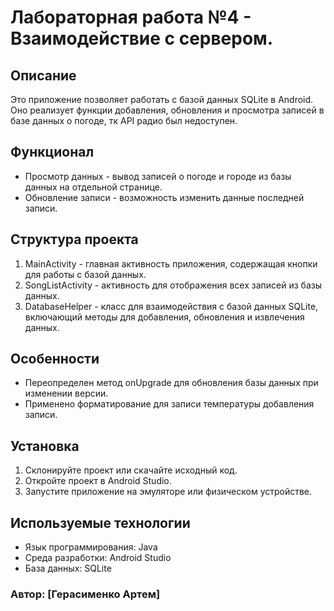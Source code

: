 # Лабораторная работа №4 - Взаимодействие с сервером.
## Описание
Это приложение позволяет работать с базой данных SQLite в Android. Оно реализует функции добавления, обновления и просмотра записей в базе данных о погоде, тк API радио был недоступен.

## Функционал
- Просмотр данных - вывод записей о погоде и городе из базы данных на отдельной странице.
- Обновление записи - возможность изменить данные последней записи.
## Структура проекта
1. MainActivity - главная активность приложения, содержащая кнопки для работы с базой данных.
2. SongListActivity - активность для отображения всех записей из базы данных.
3. DatabaseHelper - класс для взаимодействия с базой данных SQLite, включающий методы для добавления, обновления и извлечения данных.
## Особенности
- Переопределен метод onUpgrade для обновления базы данных при изменении версии.
- Применено форматирование для записи температуры добавления записи.
## Установка
1. Склонируйте проект или скачайте исходный код.
2. Откройте проект в Android Studio.
3. Запустите приложение на эмуляторе или физическом устройстве.
## Используемые технологии
- Язык программирования: Java
- Среда разработки: Android Studio
- База данных: SQLite
### Автор: [Герасименко Артем]

